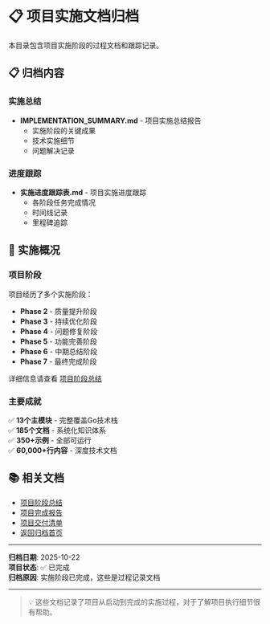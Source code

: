 # 📋 项目实施文档归档

本目录包含项目实施阶段的过程文档和跟踪记录。

## 📋 归档内容

### 实施总结
- **IMPLEMENTATION_SUMMARY.md** - 项目实施总结报告
  - 实施阶段的关键成果
  - 技术实施细节
  - 问题解决记录

### 进度跟踪
- **实施进度跟踪表.md** - 项目实施进度跟踪
  - 各阶段任务完成情况
  - 时间线记录
  - 里程碑追踪

## 🎯 实施概况

### 项目阶段

项目经历了多个实施阶段：

- **Phase 2** - 质量提升阶段
- **Phase 3** - 持续优化阶段
- **Phase 4** - 问题修复阶段
- **Phase 5** - 功能完善阶段
- **Phase 6** - 中期总结阶段
- **Phase 7** - 最终完成阶段

详细信息请查看 [项目阶段总结](../../../PROJECT_PHASES_SUMMARY.md)

### 主要成就

✅ **13个主模块** - 完整覆盖Go技术栈  
✅ **185个文档** - 系统化知识体系  
✅ **350+示例** - 全部可运行  
✅ **60,000+行内容** - 深度技术文档

## 📚 相关文档

- [项目阶段总结](../../../PROJECT_PHASES_SUMMARY.md)
- [项目完成报告](../../../PROJECT_COMPLETION_REPORT.md)
- [项目交付清单](../../../PROJECT_DELIVERY_CHECKLIST.md)
- [返回归档首页](../README.md)

---

**归档日期**: 2025-10-22  
**项目状态**: ✅ 已完成  
**归档原因**: 实施阶段已完成，这些是过程记录文档

---

> 💡 这些文档记录了项目从启动到完成的实施过程，对于了解项目执行细节很有帮助。

